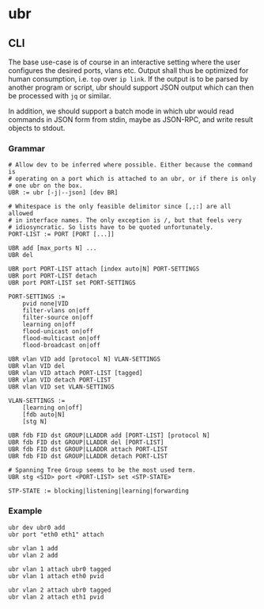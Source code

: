 ubr
===

CLI
---

The base use-case is of course in an interactive setting where the
user configures the desired ports, vlans etc. Output shall thus be
optimized for human consumption, i.e. `top` over `ip link`. If the
output is to be parsed by another program or script, ubr should
support JSON output which can then be processed with `jq` or similar.

In addition, we should support a batch mode in which ubr would read
commands in JSON form from stdin, maybe as JSON-RPC, and write result
objects to stdout.

### Grammar

```
# Allow dev to be inferred where possible. Either because the command is
# operating on a port which is attached to an ubr, or if there is only
# one ubr on the box.
UBR := ubr [-j|--json] [dev BR]

# Whitespace is the only feasible delimitor since [,;:] are all allowed
# in interface names. The only exception is /, but that feels very
# idiosyncratic. So lists have to be quoted unfortunately.
PORT-LIST := PORT [PORT [...]]

UBR add [max_ports N] ...
UBR del

UBR port PORT-LIST attach [index auto|N] PORT-SETTINGS
UBR port PORT-LIST detach
UBR port PORT-LIST set PORT-SETTINGS

PORT-SETTINGS :=
	pvid none|VID
	filter-vlans on|off
	filter-source on|off
	learning on|off
	flood-unicast on|off
	flood-multicast on|off
	flood-broadcast on|off

UBR vlan VID add [protocol N] VLAN-SETTINGS
UBR vlan VID del
UBR vlan VID attach PORT-LIST [tagged]
UBR vlan VID detach PORT-LIST
UBR vlan VID set VLAN-SETTINGS

VLAN-SETTINGS :=
	[learning on|off]
	[fdb auto|N]
	[stg N]

UBR fdb FID dst GROUP|LLADDR add [PORT-LIST] [protocol N]
UBR fdb FID dst GROUP|LLADDR del [PORT-LIST]
UBR fdb FID dst GROUP|LLADDR attach PORT-LIST
UBR fdb FID dst GROUP|LLADDR detach PORT-LIST

# Spanning Tree Group seems to be the most used term.
UBR stg <SID> port <PORT-LIST> set <STP-STATE>

STP-STATE := blocking|listening|learning|forwarding
```

### Example

```
ubr dev ubr0 add
ubr port "eth0 eth1" attach

ubr vlan 1 add
ubr vlan 2 add

ubr vlan 1 attach ubr0 tagged
ubr vlan 1 attach eth0 pvid

ubr vlan 2 attach ubr0 tagged
ubr vlan 2 attach eth1 pvid
```
